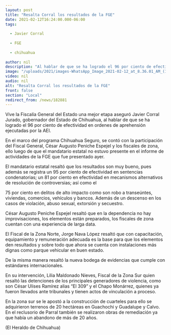 ```yaml
---
layout: post
title: "Resalta Corral los resultados de la FGE"
date: 2021-02-12T16:24:00.000-06:00
tags:
  
  - Javier Corral
  
  - FGE
  
  - chihuahua
  
author: nil
description: "Al hablar de que se ha logrado el 96 por ciento de efectividad en ordenes de aprehensión ejecutadas por la AEI"
image: "/uploads/2021/images-WhatsApp_Image_2021-02-12_at_8.36.01_AM_(1).jpeg"
video: nil
audio: nil
alt: "Resalta Corral los resultados de la FGE"
front: false
section: "Local"
redirect_from: /news/182881
---
```


Vive la Fiscalía General del Estado una mejor etapa aseguró Javier Corral Jurado, gobernador del Estado de Chihuahua, al hablar de que se ha logrado el 96 por ciento de efectividad en ordenes de aprehensión ejecutadas por la AEI.

En el marco del programa Chihuahua Seguro, se contó con la participación del Fiscal General, César Augusto Peniche Espejel y los fiscales de zona, ello luego de que el mandatario estatal no estuvo presente en el informe de actividades de la FGE que fue presentado ayer.

El mandatario estatal resaltó que los resultados son muy bueno, pues además se registra un 95 por ciento de efectividad en sentencias condenatorias; un 81 por ciento en efectividad en mecanismos alternativos de resolución de controversias; así como el

75 por ciento en delitos de alto impacto como son robo a transeúntes, viviendas, comercios, vehículos y bancos. Además de un descenso en los casos de violación, abuso sexual, extorsión y secuestro.

César Augusto Peniche Espejel resaltó que en la dependencia no hay improvisaciones, los elementos están preparados, los fiscales de zona cuentan con una experiencia de larga data.

El Fiscal de la Zona Norte, Jorge Nava López resaltó que con capacitación, equipamiento y remuneración adecuada es la base para que los elementos den resultados y sobre todo que ahora se cuenta con instalaciones más dignas como parque vehicular en buen estado.

De la misma manera resaltó la nueva bodega de evidencias que cumple con estándares internacionales.

En su intervención, Lilia Maldonado Nieves, Fiscal de la Zona Sur quien resaltó las detenciones de los principales generadores de violencia, como son César Ulises Ramírez alias “El 309” y el Chapo Monárrez, quienes ya fueron llevados ante tribunales y tienen actos de vinculación a proceso.

En la zona sur se le apostó a la construcción de cuarteles para ello se adquirieron terrenos de 20 hectáreas en Guachochi y Guadalupe y Calvo. En el reclusorio de Parral también se realizaron obras de remediación ya que había un abandono de más de 20 años.

(El Heraldo de Chihuahua)